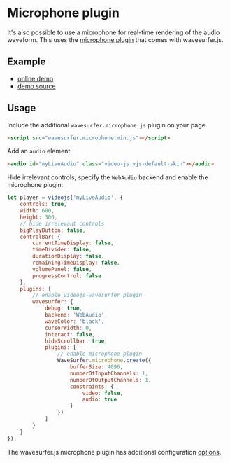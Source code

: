 # Microphone plugin

It's also possible to use a microphone for real-time rendering of the audio waveform. This
uses the [microphone plugin](https://wavesurfer-js.org/plugins/microphone.html) that comes
with wavesurfer.js.

## Example

- [online demo](https://collab-project.github.io/videojs-wavesurfer/demo/live.html)
- [demo source](https://github.com/collab-project/videojs-wavesurfer/blob/master/examples/live.html)

## Usage

Include the additional `wavesurfer.microphone.js` plugin on your page.

```html
<script src="wavesurfer.microphone.min.js"></script>
```

Add an `audio` element:

```html
<audio id="myLiveAudio" class="video-js vjs-default-skin"></audio>
```

Hide irrelevant controls, specify the `WebAudio` backend and enable the microphone plugin:

```javascript
let player = videojs('myLiveAudio', {
    controls: true,
    width: 600,
    height: 300,
    // hide irrelevant controls
    bigPlayButton: false,
    controlBar: {
        currentTimeDisplay: false,
        timeDivider: false,
        durationDisplay: false,
        remainingTimeDisplay: false,
        volumePanel: false,
        progressControl: false
    },
    plugins: {
        // enable videojs-wavesurfer plugin
        wavesurfer: {
            debug: true,
            backend: 'WebAudio',
            waveColor: 'black',
            cursorWidth: 0,
            interact: false,
            hideScrollbar: true,
            plugins: [
                // enable microphone plugin
                WaveSurfer.microphone.create({
                    bufferSize: 4096,
                    numberOfInputChannels: 1,
                    numberOfOutputChannels: 1,
                    constraints: {
                        video: false,
                        audio: true
                    }
                })
            ]
        }
    }
});
```

The wavesurfer.js microphone plugin has additional configuration
[options](https://wavesurfer-js.org/plugins/microphone.html).
